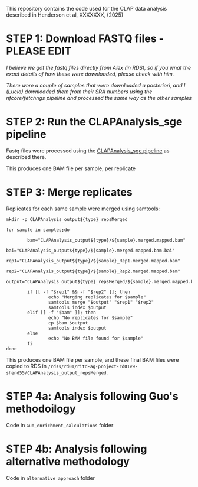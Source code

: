 This repository contains the code used for the CLAP data analysis described in Henderson et al, XXXXXXX, (2025)


# STEP 1: Download FASTQ files  - PLEASE EDIT

<i>I believe we got the fastq files directly from Alex (in RDS), so if you wnat the exact details of how these were downloaded, please check with him. </i>

<i>There were a couple of samples that were downloaded a posteriori, and I (Lucia) downloaded them from their SRA numbers using the nfcore/fetchngs pipeline and processed the same way as the other samples</i>

# STEP 2: Run the CLAPAnalysis_sge pipeline

Fastq files were processed using the [CLAPAnalysis_sge pipeline](https://github.com/lconde-ucl/CLAPAnalysis_sge) as described there.

This produces one BAM file per sample, per replicate

# STEP 3: Merge replicates

Replicates for each same sample were merged using samtools:

```
mkdir -p CLAPAnalysis_output${type}_repsMerged

for sample in samples;do

        bam="CLAPAnalysis_output${type}/${sample}.merged.mapped.bam"
        bai="CLAPAnalysis_output${type}/${sample}.merged.mapped.bam.bai"
        rep1="CLAPAnalysis_output${type}/${sample}_Rep1.merged.mapped.bam"
        rep2="CLAPAnalysis_output${type}/${sample}_Rep2.merged.mapped.bam"
        output="CLAPAnalysis_output${type}_repsMerged/${sample}.merged.mapped.bam"    

        if [[ -f "$rep1" && -f "$rep2" ]]; then
                echo "Merging replicates for $sample"
                samtools merge "$output" "$rep1" "$rep2"
                samtools index $output
        elif [[ -f "$bam" ]]; then
                echo "No replicates for $sample"
                cp $bam $output
                samtools index $output
        else
                echo "No BAM file found for $sample"
        fi
done
```
This produces one BAM file per sample, and these final BAM files were copied to RDS in `/rdss/rd01/ritd-ag-project-rd01v9-shend55/CLAPAnalysis_output_repsMerged`.


# STEP 4a: Analysis following Guo's methodoilogy

Code in `Guo_enrichment_calculations` folder

# STEP 4b: Analysis following alternative methodology

Code in `alternative approach` folder


